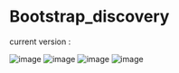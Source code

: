 # Bootstrap_discovery

current version : 

![image](https://github.com/EndlessBox/Bootstrap_discovery/blob/master/readme_images/about_page_sm.png)
![image](https://github.com/EndlessBox/Bootstrap_discovery/blob/master/readme_images/about_page_xs.png)
![image](https://github.com/EndlessBox/Bootstrap_discovery/blob/master/readme_images/home_page_sm.png)
![image](https://github.com/EndlessBox/Bootstrap_discovery/blob/master/readme_images/home_page_xs.png)
